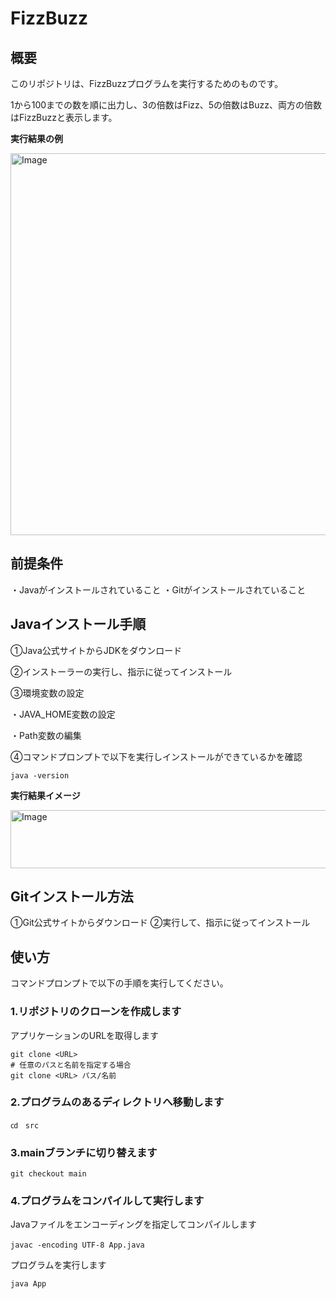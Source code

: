 # FizzBuzz

## 概要
このリポジトリは、FizzBuzzプログラムを実行するためのものです。

1から100までの数を順に出力し、3の倍数はFizz、5の倍数はBuzz、両方の倍数はFizzBuzzと表示します。

__実行結果の例__

<img width="767" height="611" alt="Image" src="https://github.com/user-attachments/assets/973f6e7a-c6a4-4394-b523-ae186ad1633b" />


## 前提条件
・Javaがインストールされていること
・Gitがインストールされていること

## Javaインストール手順

①Java公式サイトからJDKをダウンロード

②インストーラーの実行し、指示に従ってインストール

③環境変数の設定

・JAVA_HOME変数の設定
 
・Path変数の編集
  
④コマンドプロンプトで以下を実行しインストールができているかを確認
	
 	java -version

__実行結果イメージ__

<img width="763" height="93" alt="Image" src="https://github.com/user-attachments/assets/d9d07a28-c76d-4459-940f-5fb2f3e2c825" />

## Gitインストール方法

①Git公式サイトからダウンロード
②実行して、指示に従ってインストール


## 使い方

コマンドプロンプトで以下の手順を実行してください。

### 1.リポジトリのクローンを作成します

アプリケーションのURLを取得します

	git clone <URL>
	# 任意のパスと名前を指定する場合
	git clone <URL> パス/名前　

### 2.プログラムのあるディレクトリへ移動します

	㏅　src
   
### 3.mainブランチに切り替えます

	git checkout main

### 4.プログラムをコンパイルして実行します
 
 Javaファイルをエンコーディングを指定してコンパイルします
 
	javac -encoding UTF-8 App.java　
 
プログラムを実行します

  	java App





